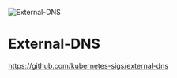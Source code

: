 ![External-DNS](https://github.com/raspbernetes/multi-arch-images/workflows/external-dns/badge.svg)

# External-DNS

https://github.com/kubernetes-sigs/external-dns
